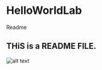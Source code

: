 # HelloWorldLab
Readme
## THiS is a README FILE.
![alt text](<img width="893" alt="image" src="https://github.com/Studentid410850258/HelloWorldLab/assets/134401041/52c797a7-b83b-4273-92c1-00182f2a2900">
)
